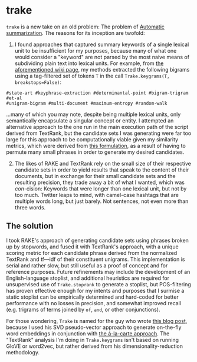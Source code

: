 
# trake

`trake` is a new take on an old problem: The problem of [Automatic
summarization][autosumm]. The reasons for its inception are twofold:

1. I found approaches that captured summary keywords of a single lexical unit
   to be insufficient for my purposes, because many of what one would consider
   a "keyword" are not parsed by the most naive means of subdividing plain text
   into lexical units. For example, from [the aforementioned wiki
   page][autosumm], my methods extracted the following bigrams using a
   tag-filtered set of tokens `T` in the call `Trake.keygrams(T,
   breakstops=False)`:

```
#state-art #keyphrase-extraction #determinantal-point #bigram-trigram #et-al
#unigram-bigram #multi-document #maximum-entropy #random-walk
```

...many of which you may note, despite being multiple lexical units, only
semantically encapsulate a singular concept or entity.  I attempted an
alternative approach to the one run in the main execution path of the script
derived from TextRank, but the candidate sets I was generating were far too
large for this approach to be computationally viable given my similarity
metrics, which were derived from [this formulation][alacarte], as a result of
having to permute many small phrases in order to generate my desired
candidates.

2. The likes of RAKE and TextRank rely on the small size of their respective
   candidate sets in order to yield results that speak to the content of their
   documents, but in exchange for their small candidate sets and the resulting
   precision, they trade away a bit of what I wanted, which was _con_-cision:
   Keywords that were longer than one lexical unit, but not by too much.
   Twitter leaps to mind, with camel-case hashtags that are multiple words
   long, but just barely. Not sentences, not even more than three words.

## The solution

I took RAKE's approach of generating candidate sets using phrases broken up by
stopwords, and fused it with TextRank's approach, with a unique scoring metric
for each candidate phrase derived from the normalized TextRank and tf—idf of
their constituent unigrams. This implementation is serial and rather slow, but
still useful as a proof of concept and for reference purposes. Future
refinements may include the development of an English-language stoplist, and
additional heuristics are required for unsupervised use of `Trake.stoprank` to
generate a stoplist, but POS-filtering has proven effective enough for my
intents and purposes that I surmise a static stoplist can be empirically
determined and hard-coded for better performance with no losses in precision,
and somewhat improved recall (e.g. trigrams of terms joined by `of`, `and`, or
other conjunctions).

For those wondering, `Trake` is named for the guy who wrote [this blog
post][abstain], because I used his SVD pseudo-vector approach to generate
on-the-fly word embeddings in conjunction with [the á-la-carte
approach][alacarte]. The "TextRank" analysis I'm doing in `Trake.keygrams`
isn't based on running GloVE or word2vec, but rather derived from his
dimensionality-reduction methodology.

[autosumm]: https://wikipedia.org/wiki/Automatic_summarization
[alacarte]: https://www.offconvex.org/2018/09/18/alacarte/
[abstain]: https://multithreaded.stitchfix.com/blog/2017/10/18/stop-using-word2vec/
